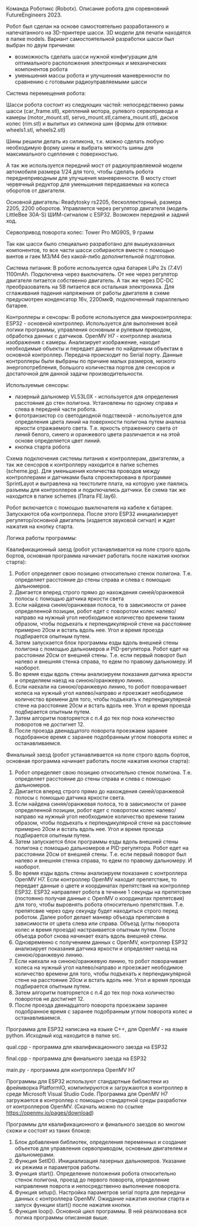 Команда Роботикс (Robotx). Описание робота для соревновний FutureEngineers 2023.

Робот был сделан на основе самостоятельно разработанного и напечатанного на 3D-принтере шасси. 3D модели для печати находятся в папке models. 
Вариант самостоятельной разработки шасси был выбран по двум причинам: 
- возможность сделать шасси нужной конфигурации для оптимального расположения электронных и механических компонентов робота 
- уменьшения массы робота и улучшенния маневренности по сравнению с готовыми радиоуправляемыми шасси

Система перемещения робота:

Шасси робота состоит из следующих частей: 
непосредственно рамы шасси (car_frame.stl), 
креплений мотора, рулевого сервопривода и камеры (motor_mount.stl, servo_mount.stl,camera_mount.stl),
дисков колес (rim.stl) и вылитых из силикона шин (формы для отливки: wheels1.stl, wheels2.stl)

Шины решили делать из силикона, т.к. можно сделать любую необходимую форму шины и выбрать мягкость шины для максимального сцепления с поверхностью.

А так же используется передний мост от радиоуправляемой модели автомобиля размера 1/24 для того, чтобы сделать робота переднеприводным для улучшения маневренности. В мосту стоит 
червячный редуктор для уменьшения передаваемых на колеса оборотов от двигателя.

Основной двигатель: Readytosky rs2205, бесколлекторный, размера 2205, 2200 оборотов. Управляется через регулятор двигателя (модель LittleBee 30A-S) ШИМ-сигналом с ESP32. Возможен передний и задний ход.

Сервопривод поворота колес: Tower Pro MG90S, 9 грамм

Так как шасси было специально разработано для вышеуказанных компонентов, то все части шасси собираются вместе с помощью винтов и гаек M3/M4 без какой-либо дополнительной подготовки. 

Система питания:
В роботе используется одна батарея LiPo 2s (7.4V) 1100mAh. Подключена через выключатель. От нее через регулятор двигателя питается собственно двигатель. А так же через DC-DC 
преобразователь на 5В питается вся остальная электроника. Для сглаживания падения напряжения от работы двигателя в схеме предусмотрен конденсатор 16v, 2200мкФ, подключенный 
параллельно батарее.

Контроллеры и сенсоры:
В роботе используется два микроконтроллера: 
ESP32 - основной контроллер. Используется для выполнения всей логики программы, управления основным и рулевым приводом, обработка данных с датчиков.
OpenMV H7 - контроллер анализа изображения с камеры. Анализирует изображение, находит необходимые объекты и передает данные по найденным объектам в основной контроллер.
Передача происходит по Serial порту. Данные контроллеры были выбраны по причине малых размеров, низкого энергопотребления, большого количества портов для сенсоров
 и достаточной для данной задачи производительности.

Используемые сенсоры:
- лазерный дальномер VL53L0X - используется для определения расстояния до стен полигона. Установлены по одному справа и слева в передней части робота.
- фототранзистор со светодиодной подствекой - используется для определения цвета линий на поверхности полигона путем анализа яркости отражаемого света. Т.е. яркость отраженного света
от линий белого, синего и оранжевого цвета различается и на этой основе определяется цвет линий.
- кнопка старта робота

Схема подключения системы питания к контроллерам, двигателям, а так же сенсоров к контроллеру находится в папке schemes (scheme.jpg).
Для уменьшения количества проводов между контроллерами и датчиками была спроектирована в программе SprintLayot и вытравлена на текстолите плата, на которую уже паялись разъемы для контроллеров и подключались датчики.
Ее схема так же находится в папке schemes (Плата FE.lay6).
 

Робот включается с помощью выключателя на кабеле к батарее. Запускаются оба контроллера. После этого ESP32 инициализирует регулятор/основной двигатель (издается звуковой сигнал) и ждет нажатия на кнопку старта.


Логика работы программы:

Квалификационный заезд (робот устанавливается на поле строго вдоль бортов, основная программа начинает работать после нажатия кнопки старта):

1. Робот определяет свою позицию относительно стенок полигона. Т.е. определяет расстояние до стены справа и слева с помощью дальномеров.
2. Двигается вперед строго прямо до нахождения синей/оранжевой полосы с помощью датчика яркости света
3. Если найдена синяя/оранжевая полоса, то в зависимости от ранее определенной позиции, робот едет с поворотом колес налево/направо на нужный угол необходимое количество 
времени таким образом, чтобы подъехать к перпендикулярной стене на расстояние примерно 20см и встать вдоль нее. Угол и время проезда подбирается опытным путем.
4. Затем запускается блок программы езды вдоль внешней стены полигона с помощью дальномеров и PID-регулятора. Робот едет на расстоянии 20см от внешней стены. Т.е. если первый поворот был налево 
и внешняя стенка справа, то едем по правому дальномеру. И наоборот.
5. Во время езды вдоль стены анализируем показания датчика яркости и определяем наезд на синюю/оранжевую линию.
6. Если наехали на синюю/оранжевую линию, то робот поворачивает колеса на нужный угол налево/направо и проезжает неободимое количество времени для того, чтобы подъехать к 
перпендикулярной стене на расстояние 20см и встать вдоль нее. Угол и время проезда подбирается опытным путем.
7. Затем алгоритм повторяется с п.4 до тех пор пока количество поворотов не достигнет 12.
8. После проезда двенадцатого поворота проезжаем заранее подобранное время с заранее подобранным углом поворота колес и останавливаемся.

Финальный заезд (робот устанавливается на поле строго вдоль бортов, основная программа начинает работать после нажатия кнопки старта):
1. Робот определяет свою позицию относительно стенок полигона. Т.е. определяет расстояние до стены справа и слева с помощью дальномеров.
2. Двигается вперед строго прямо до нахождения синей/оранжевой полосы с помощью датчика яркости света.
3. Если найдена синяя/оранжевая полоса, то в зависимости от ранее определенной позиции, робот едет с поворотом колес налево/направо на нужный угол необходимое количество 
времени таким образом, чтобы подъехать к перпендикулярной стене на расстояние примерно 20см и встать вдоль нее. Угол и время проезда подбирается опытным путем.
4. Затем запускается блок программы езды вдоль внешней стены полигона с помощью дальномеров и PID-регулятора. Робот едет на расстоянии 20см от внешней стены. Т.е. если первый поворот был налево 
и внешняя стенка справа, то едем по правому дальномеру. И наоборот.
5. Во время езды вдоль стены анализируем показания с контроллера OpenMV H7. Если контроллер OpenMV находит препятствие, то передает данные о цвете и координатах препятствия на контроллер ESP32. 
ESP32 направляет робота в течение 1 секунды на препятсвие (постоянно получая данные с OpenMV о координатах препятсвия) для того, чтобы выровнять робота относительно препятствия. Т.е. препятсвие через одну секунду будет находиться строго перед роботом. 
Далее робот делает маневр объезда препятсвия в зависимости от цвета слева или справа. Объезд (углы поворота колес и время проезда) настраивается опытным путем. После объезда робот снова начинает ехать вдоль внешней стены.
6. Одновременно с получением данных с OpenMV, контроллер ESP32 анализирует показания датчика яркости и определяет наезд на синюю/оранжевую линию.
7. Если наехали на синюю/оранжевую линию, то робот поворачивает колеса на нужный угол налево/направо и проезжает неободимое количество времени для того, чтобы подъехать к 
перпендикулярной стене на расстояние 20см и встать вдоль нее. Угол и время проезда подбирается опытным путем.
8. Затем алгоритм повторяется с п.4 до тех пор пока количество поворотов не достигнет 12.
9. После проезда двенадцатого поворота проезжаем заранее подобранное время с заранее подобранным углом поворота колес и останавливаемся.


Программа для ESP32 написана на языке C++, для OpenMV - на языке python. Исходный код находится в папке src.

qual.cpp - программа для квалификационного заезда на ESP32

final.cpp - программа для финального заезда на ESP32

main.py - программа для контроллера OpenMV H7

Программы для ESP32 используют стандартные библиотеки из фреймворка PlatformIO, компилируются и загружаются в контроллер в среде Microsoft Visual Studio Code.
Программа для OpenMV H7 загружается в контроллер с помощью стандартной среды разработки от контроллеров OpenMV. (Скачать можно по ссылке https://openmv.io/pages/download)

Программы для квалификационного и финального заездов во многом схожи и состоят из таких блоков:
1. Блок добавления библиотек, определения переменных и создание объектов для управления сервоприводом, основным двигателем и дальномерами.
2. Функция SetID(). Инициализация лазерных дальномеров. Указание их режима и параметров работы.
3. Функция start(). Определение положения робота относительно стенок полигона, проезд до первого поворота, определение направления поврота и непосредственно выполнение поворота.
4. Функция setup(). Настройка параметров serial порта для передачи данных с контроллера OpenMV. Ожидание нажатия кнопки старта и запуск функции start() после нажатия кнопки.
5. Функция loop(). Основной цикл программы. В ней реализована вся логика программы описанная выше.


